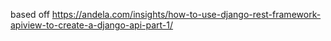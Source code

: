 based off https://andela.com/insights/how-to-use-django-rest-framework-apiview-to-create-a-django-api-part-1/
